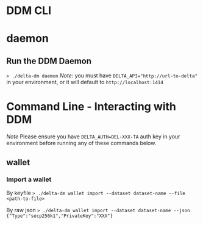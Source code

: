 # DDM CLI

# daemon
## Run the DDM Daemon
`> ./delta-dm daemon`
*Note*: you must have `DELTA_API="http://url-to-delta"` in your environment, or it will default to `http://localhost:1414`

# Command Line - Interacting with DDM
*Note* Please ensure you have `DELTA_AUTH=DEL-XXX-TA` auth key in your environment before running any of these commands below.

## wallet
### Import a wallet
By keyfile
`> ./delta-dm wallet import --dataset dataset-name --file <path-to-file>`

By raw json
`> ./delta-dm wallet import --dataset dataset-name --json {"Type":"secp256k1","PrivateKey":"XXX"}`